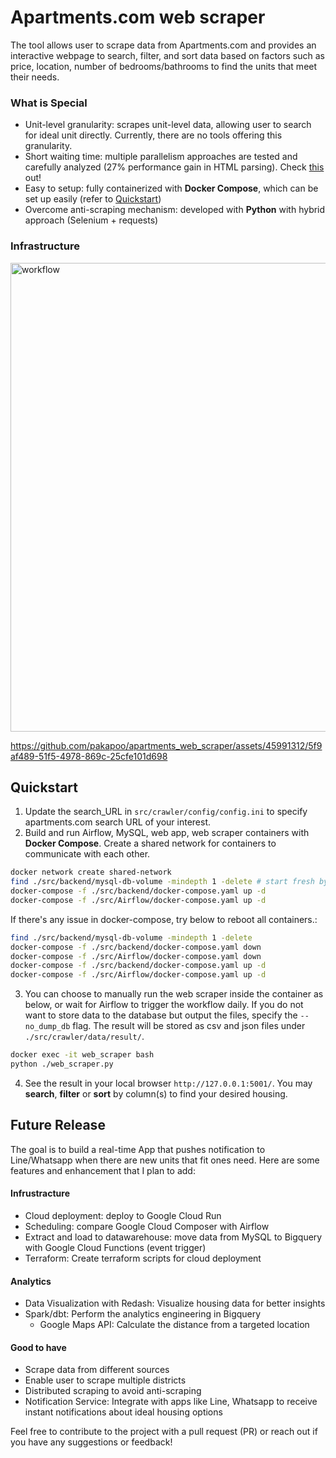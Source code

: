 # Apartments.com web scraper
The tool allows user to scrape data from Apartments.com and provides an interactive webpage to search, filter, and sort data based on factors such as price, location, number of bedrooms/bathrooms to find the units that meet their needs.

### What is Special
* Unit-level granularity: scrapes unit-level data, allowing user to search for ideal unit directly. Currently, there are no tools offering this granularity.
* Short waiting time: multiple parallelism approaches are tested and carefully analyzed (27% performance gain in HTML parsing). Check [this](./parallelismAnalysis.md) out!
* Easy to setup: fully containerized with **Docker Compose**, which can be set up easily (refer to [Quickstart](#quickstart))
* Overcome anti-scraping mechanism: developed with **Python** with hybrid approach (Selenium + requests)

### Infrastructure
<p>

<img width="750" alt="workflow" src="https://github.com/user-attachments/assets/7e874f5e-6267-46d3-8211-3a0587c1d15c" />

https://github.com/pakapoo/apartments_web_scraper/assets/45991312/5f9af489-51f5-4978-869c-25cfe101d698

## Quickstart
1. Update the search_URL in `src/crawler/config/config.ini` to specify apartments.com search URL of your interest.
2. Build and run Airflow, MySQL, web app, web scraper containers with **Docker Compose**. Create a shared network for containers to communicate with each other.
```bash
docker network create shared-network
find ./src/backend/mysql-db-volume -mindepth 1 -delete # start fresh by cleaning mysql volume
docker-compose -f ./src/backend/docker-compose.yaml up -d
docker-compose -f ./src/Airflow/docker-compose.yaml up -d
```
If there's any issue in docker-compose, try below to reboot all containers.:
```bash
find ./src/backend/mysql-db-volume -mindepth 1 -delete
docker-compose -f ./src/backend/docker-compose.yaml down
docker-compose -f ./src/Airflow/docker-compose.yaml down
docker-compose -f ./src/backend/docker-compose.yaml up -d
docker-compose -f ./src/Airflow/docker-compose.yaml up -d
```
3. You can choose to manually run the web scraper inside the container as below, or wait for Airflow to trigger the workflow daily. If you do not want to store data to the database but output the files, specify the `--no_dump_db` flag. The result will be stored as csv and json files under `./src/crawler/data/result/`.
```bash
docker exec -it web_scraper bash
python ./web_scraper.py
```
4. See the result in your local browser `http://127.0.0.1:5001/`. You may **search**, **filter** or **sort** by column(s) to find your desired housing.


## Future Release
The goal is to build a real-time App that pushes notification to Line/Whatsapp when there are new units that fit ones need. Here are some features and enhancement that I plan to add:
#### Infrustracture
* Cloud deployment: deploy to Google Cloud Run
* Scheduling: compare Google Cloud Composer with Airflow
* Extract and load to datawarehouse: move data from MySQL to Bigquery with Google Cloud Functions (event trigger)
* Terraform: Create terraform scripts for cloud deployment
#### Analytics
* Data Visualization with Redash: Visualize housing data for better insights
* Spark/dbt: Perform the analytics engineering in Bigquery
    * Google Maps API: Calculate the distance from a targeted location
#### Good to have
* Scrape data from different sources
* Enable user to scrape multiple districts
* Distributed scraping to avoid anti-scraping
* Notification Service: Integrate with apps like Line, Whatsapp to receive instant notifications about ideal housing options

Feel free to contribute to the project with a pull request (PR) or reach out if you have any suggestions or feedback!

